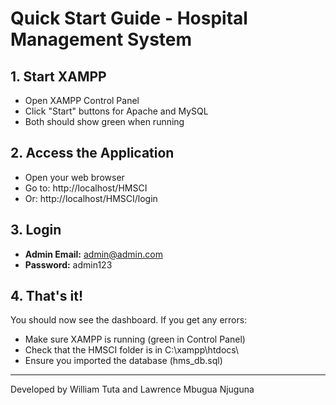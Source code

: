 # Quick Start Guide - Hospital Management System

## 1. Start XAMPP
- Open XAMPP Control Panel
- Click "Start" buttons for Apache and MySQL
- Both should show green when running

## 2. Access the Application
- Open your web browser
- Go to: http://localhost/HMSCI
- Or: http://localhost/HMSCI/login

## 3. Login
- **Admin Email:** admin@admin.com
- **Password:** admin123

## 4. That's it!
You should now see the dashboard. If you get any errors:
- Make sure XAMPP is running (green in Control Panel)
- Check that the HMSCI folder is in C:\\xampp\\htdocs\\
- Ensure you imported the database (hms_db.sql)

---
Developed by William Tuta and Lawrence Mbugua Njuguna
